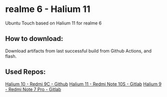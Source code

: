 # realme 6 - Halium 11
Ubuntu Touch based on Halium 11 for realme 6

## How to download:
Download artifacts from last successful build from Github Actions, and flash.

## Used Repos:
<a href="https://github.com/dandelion-dev/xiaomi-angelica-halium10">Halium 10 - Redmi 9C - Github</a>
<a href="https://gitlab.com/ubports/community-ports/android11/xiaomi-redmi-note-10s/xiaomi-rosemary">Halium 11 - Redmi Note 10S - Gitlab</a>
<a href="https://gitlab.com/ubports/community-ports/android9/xiaomi-redmi-note-7-pro/xiaomi-violet">Halium 9 - Redmi Note 7 Pro - Gitlab</a>
